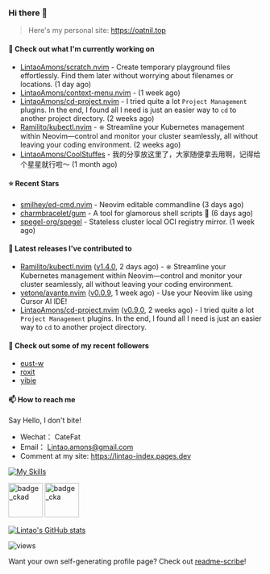 ### Hi there 👋
> Here's my personal site: https://oatnil.top

#### 👷 Check out what I'm currently working on

- [LintaoAmons/scratch.nvim](https://github.com/LintaoAmons/scratch.nvim) - Create temporary playground files effortlessly. Find them later without worrying about filenames or locations. (1 day ago)
- [LintaoAmons/context-menu.nvim](https://github.com/LintaoAmons/context-menu.nvim) -  (1 week ago)
- [LintaoAmons/cd-project.nvim](https://github.com/LintaoAmons/cd-project.nvim) - I tried quite a lot `Project Management` plugins. In the end, I found all I need is just an easier way to `cd` to another project directory. (2 weeks ago)
- [Ramilito/kubectl.nvim](https://github.com/Ramilito/kubectl.nvim) - ⎈ Streamline your Kubernetes management within Neovim—control and monitor your cluster seamlessly, all without leaving your coding environment. (2 weeks ago)
- [LintaoAmons/CoolStuffes](https://github.com/LintaoAmons/CoolStuffes) - 我的分享放这里了，大家随便拿去用啊，记得给个星星就行啦～ (1 month ago)

#### ⭐ Recent Stars

- [smilhey/ed-cmd.nvim](https://github.com/smilhey/ed-cmd.nvim) - Neovim editable commandline  (3 days ago)
- [charmbracelet/gum](https://github.com/charmbracelet/gum) - A tool for glamorous shell scripts 🎀 (6 days ago)
- [spegel-org/spegel](https://github.com/spegel-org/spegel) - Stateless cluster local OCI registry mirror. (1 week ago)

#### 🔭 Latest releases I've contributed to

- [Ramilito/kubectl.nvim](https://github.com/Ramilito/kubectl.nvim) ([v1.4.0](https://github.com/Ramilito/kubectl.nvim/releases/tag/v1.4.0), 2 days ago) - ⎈ Streamline your Kubernetes management within Neovim—control and monitor your cluster seamlessly, all without leaving your coding environment.
- [yetone/avante.nvim](https://github.com/yetone/avante.nvim) ([v0.0.9](https://github.com/yetone/avante.nvim/releases/tag/v0.0.9), 1 week ago) - Use your Neovim like using Cursor AI IDE!
- [LintaoAmons/cd-project.nvim](https://github.com/LintaoAmons/cd-project.nvim) ([v0.9.0](https://github.com/LintaoAmons/cd-project.nvim/releases/tag/v0.9.0), 2 weeks ago) - I tried quite a lot `Project Management` plugins. In the end, I found all I need is just an easier way to `cd` to another project directory.

#### 👯 Check out some of my recent followers

- [eust-w](https://github.com/eust-w)
- [roxit](https://github.com/roxit)
- [yibie](https://github.com/yibie)

#### 📫 How to reach me
Say Hello, I don't bite!

- Wechat： CateFat
- Email： Lintao.amons@gmail.com
- Comment at my site: https://lintao-index.pages.dev

[![My Skills](https://skillicons.dev/icons?i=java,kotlin,spring,vim,kubernetes,docker,aws,bash,python,lua,go,js,ts,react,html,css,jenkins,postgres,mysql,mongodb)](https://skillicons.dev)

<img alt='badge_ckad' src="https://user-images.githubusercontent.com/24785373/206426236-a78f59dc-e6dc-4b92-a0c4-4cd7ab8e3649.png" width="auto" height="68" /> <img alt='badge_cka' src="https://user-images.githubusercontent.com/24785373/206426229-d2f6d627-1f39-4054-ad91-6d65c00054d6.png" width="auto" height="68" />

[![Lintao's GitHub stats](https://github-readme-stats.vercel.app/api?username=LintaoAmons)](https://github.com/LintaoAmons/github-readme-stats) 

<img src="https://komarev.com/ghpvc/?username=LintaoAmons" alt="views" />

Want your own self-generating profile page? Check out [readme-scribe](https://github.com/muesli/readme-scribe)!



